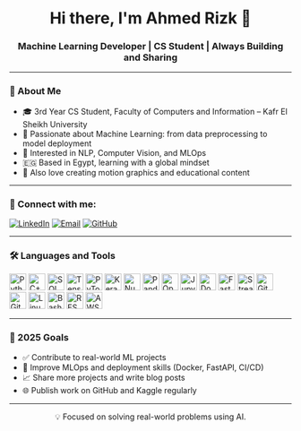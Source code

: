 <!-- README.md -->

<h1 align="center">Hi there, I'm Ahmed Rizk 👋</h1>
<h3 align="center">Machine Learning Developer | CS Student | Always Building and Sharing</h3>

---

### 🚀 About Me
- 🎓 3rd Year CS Student, Faculty of Computers and Information – Kafr El Sheikh University  
- 🤖 Passionate about Machine Learning: from data preprocessing to model deployment  
- 🧠 Interested in NLP, Computer Vision, and MLOps  
- 🇪🇬 Based in Egypt, learning with a global mindset  
- 🎥 Also love creating motion graphics and educational content

---

### 📡 Connect with me:

<p align="left">
  <a href="https://www.linkedin.com/in/ahmedrizkgawish/" target="_blank"><img alt="LinkedIn" src="https://img.shields.io/badge/LinkedIn-blue?style=for-the-badge&logo=linkedin&logoColor=white"></a>
  <a href="mailto:arizk4276@gmail.com"><img alt="Email" src="https://img.shields.io/badge/Email-D14836?style=for-the-badge&logo=gmail&logoColor=white"></a>
  <a href="https://github.com/ahmedrizk404"><img alt="GitHub" src="https://img.shields.io/badge/GitHub-100000?style=for-the-badge&logo=github&logoColor=white"></a>
</p>

---

### 🛠️ Languages and Tools

<p align="left">
  <!-- Programming -->
  <img src="https://cdn.jsdelivr.net/gh/devicons/devicon/icons/python/python-original.svg" height="30" title="Python"/>
  <img src="https://cdn.jsdelivr.net/gh/devicons/devicon/icons/cplusplus/cplusplus-original.svg" height="30" title="C++"/>
  <img src="https://cdn.jsdelivr.net/gh/devicons/devicon/icons/sqlite/sqlite-original.svg" height="30" title="SQL"/>

  <!-- ML & Data -->
  <img src="https://cdn.jsdelivr.net/gh/devicons/devicon/icons/tensorflow/tensorflow-original.svg" height="30" title="TensorFlow"/>
  <img src="https://cdn.jsdelivr.net/gh/devicons/devicon/icons/pytorch/pytorch-original.svg" height="30" title="PyTorch"/>
  <img src="https://cdn.jsdelivr.net/gh/devicons/devicon/icons/keras/keras-original.svg" height="30" title="Keras"/>
  <img src="https://cdn.jsdelivr.net/gh/devicons/devicon/icons/numpy/numpy-original.svg" height="30" title="NumPy"/>
  <img src="https://cdn.jsdelivr.net/gh/devicons/devicon/icons/pandas/pandas-original.svg" height="30" title="Pandas"/>
  <img src="https://cdn.jsdelivr.net/gh/devicons/devicon/icons/opencv/opencv-original.svg" height="30" title="OpenCV"/>
  <img src="https://cdn.jsdelivr.net/gh/devicons/devicon/icons/jupyter/jupyter-original.svg" height="30" title="Jupyter Notebook"/>

  <!-- Deployment & Tools -->
  <img src="https://cdn.jsdelivr.net/gh/devicons/devicon/icons/docker/docker-original.svg" height="30" title="Docker"/>
  <img src="https://cdn.jsdelivr.net/gh/devicons/devicon/icons/fastapi/fastapi-original.svg" height="30" title="FastAPI"/>
  <img src="https://cdn.jsdelivr.net/gh/devicons/devicon/icons/streamlit/streamlit-original.svg" height="30" title="Streamlit"/>
  <img src="https://cdn.jsdelivr.net/gh/devicons/devicon/icons/git/git-original.svg" height="30" title="Git"/>
  <img src="https://cdn.jsdelivr.net/gh/devicons/devicon/icons/github/github-original.svg" height="30" title="GitHub"/>
  <img src="https://cdn.jsdelivr.net/gh/devicons/devicon/icons/linux/linux-original.svg" height="30" title="Linux"/>
  <img src="https://cdn.jsdelivr.net/gh/devicons/devicon/icons/bash/bash-original.svg" height="30" title="Bash"/>
  <img src="https://cdn.jsdelivr.net/gh/devicons/devicon/icons/html5/html5-original.svg" height="30" title="REST APIs"/>
  <img src="https://cdn.jsdelivr.net/gh/devicons/devicon/icons/amazonwebservices/amazonwebservices-original.svg" height="30" title="AWS"/>
</p>

---

### 🎯 2025 Goals
- ✅ Contribute to real-world ML projects
- 🔬 Improve MLOps and deployment skills (Docker, FastAPI, CI/CD)
- 📈 Share more projects and write blog posts
- 🌐 Publish work on GitHub and Kaggle regularly

---

<p align="center">💡 Focused on solving real-world problems using AI.</p>
